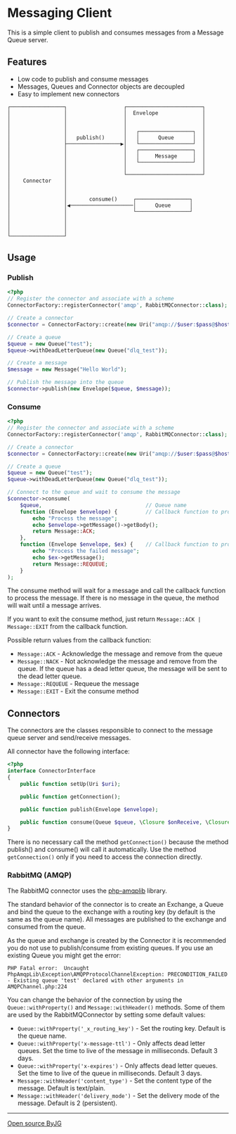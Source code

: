 # Messaging Client

This is a simple client to publish and consumes messages from a Message Queue server.

## Features

* Low code to publish and consume messages
* Messages, Queues and Connector objects are decoupled
* Easy to implement new connectors

```text
┌─────────────────┐                  ┌────────────────────────┐
│                 │                  │  Envelope              │
│                 │                  │                        │
│                 │                  │                        │
│                 │                  │   ┌─────────────────┐  │
│                 │   publish()      │   │      Queue      │  │
│                 ├─────────────────▶│   └─────────────────┘  │
│                 │                  │   ┌─────────────────┐  │
│                 │                  │   │     Message     │  │
│                 │                  │   └─────────────────┘  │
│                 │                  │                        │
│                 │                  └────────────────────────┘
│    Connector    │
│                 │
│                 │
│                 │       consume()     ┌─────────────────┐
│                 │◀────────────────────│      Queue      │
│                 │                     └─────────────────┘
│                 │
│                 │
│                 │
└─────────────────┘
```

## Usage

### Publish

```php
<?php
// Register the connector and associate with a scheme
ConnectorFactory::registerConnector('amqp', RabbitMQConnector::class);

// Create a connector
$connector = ConnectorFactory::create(new Uri("amqp://$user:$pass@$host:$port/$vhost"));

// Create a queue
$queue = new Queue("test");
$queue->withDeadLetterQueue(new Queue("dlq_test"));

// Create a message
$message = new Message("Hello World");

// Publish the message into the queue
$connector->publish(new Envelope($queue, $message));
```

### Consume

```php
<?php
// Register the connector and associate with a scheme
ConnectorFactory::registerConnector('amqp', RabbitMQConnector::class);

// Create a connector
$connector = ConnectorFactory::create(new Uri("amqp://$user:$pass@$host:$port/$vhost"));

// Create a queue
$queue = new Queue("test");
$queue->withDeadLetterQueue(new Queue("dlq_test"));

// Connect to the queue and wait to consume the message
$connector->consume(
    $queue,                                 // Queue name
    function (Envelope $envelope) {         // Callback function to process the message
        echo "Process the message";
        echo $envelope->getMessage()->getBody();
        return Message::ACK;
    },
    function (Envelope $envelope, $ex) {    // Callback function to process the failed message
        echo "Process the failed message";
        echo $ex->getMessage();
        return Message::REQUEUE;
    }
);
```

The consume method will wait for a message and call the callback function to process the message.
If there is no message in the queue, the method will wait until a message arrives.

If you want to exit the consume method, just return `Message::ACK | Message::EXIT` from the callback function.

Possible return values from the callback function:

* `Message::ACK` - Acknowledge the message and remove from the queue
* `Message::NACK` - Not acknowledge the message and remove from the queue. If the queue has a dead letter queue, the message will be sent to the dead letter queue.
* `Message::REQUEUE` - Requeue the message
* `Message::EXIT` - Exit the consume method

## Connectors

The connectors are the classes responsible to connect to the message queue server and send/receive messages.

All connector have the following interface:

```php
<?php
interface ConnectorInterface
{
    public function setUp(Uri $uri);

    public function getConnection();

    public function publish(Envelope $envelope);

    public function consume(Queue $queue, \Closure $onReceive, \Closure $onError, $identification = null);
}
```

There is no necessary call the method `getConnection()` because the method publish() and consume() will call it automatically.
Use the method `getConnection()` only if you need to access the connection directly.

### RabbitMQ (AMQP)

The RabbitMQ connector uses the [php-amqplib](https://github.com/php-amqplib/php-amqplib) library.

The standard behavior of the connector is to create an Exchange, a Queue and bind the queue to the exchange with a routing key (by default is the same as the queue name).
All messages are published to the exchange and consumed from the queue.

As the queue and exchange is created by the Connector it is recommended you do not use to publish/consume from existing queues.
If you use an existing Queue you might get the error:

```text
PHP Fatal error:  Uncaught PhpAmqpLib\Exception\AMQPProtocolChannelException: PRECONDITION_FAILED - Existing queue 'test' declared with other arguments in AMQPChannel.php:224
```

You can change the behavior of the connection by using the `Queue::withProperty()` and `Message::withHeader()` methods.
Some of them are used by the RabbitMQConnector by setting some default values:

* `Queue::withProperty('_x_routing_key')` - Set the routing key. Default is the queue name.
* `Queue::withProperty('x-message-ttl')` - Only affects dead letter queues. Set the time to live of the message in milliseconds. Default 3 days.
* `Queue::withProperty('x-expires')` - Only affects dead letter queues. Set the time to live of the queue in milliseconds. Default 3 days.
* `Message::withHeader('content_type')` - Set the content type of the message. Default is text/plain.
* `Message::withHeader('delivery_mode')` - Set the delivery mode of the message. Default is 2 (persistent).

----
[Open source ByJG](http://opensource.byjg.com)
